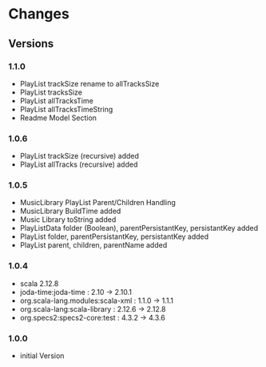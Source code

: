 # Changes #

## Versions

### 1.1.0

* PlayList trackSize rename to allTracksSize
* PlayList tracksSize
* PlayList allTracksTime
* PlayList allTracksTimeString
* Readme Model Section

### 1.0.6

* PlayList trackSize (recursive) added
* PlayList allTracks (recursive) added

### 1.0.5

* MusicLibrary PlayList Parent/Children Handling
* MusicLibrary BuildTime added
* Music Library toString added
* PlayListData folder (Boolean), parentPersistantKey, persistantKey added
* PlayList folder, parentPersistantKey, persistantKey added
* PlayList parent, children, parentName added

### 1.0.4

* scala 2.12.8
* joda-time:joda-time              : 2.10   -> 2.10.1
* org.scala-lang.modules:scala-xml : 1.1.0  -> 1.1.1 
* org.scala-lang:scala-library     : 2.12.6 -> 2.12.8
* org.specs2:specs2-core:test      : 4.3.2  -> 4.3.6 

### 1.0.0

* initial Version